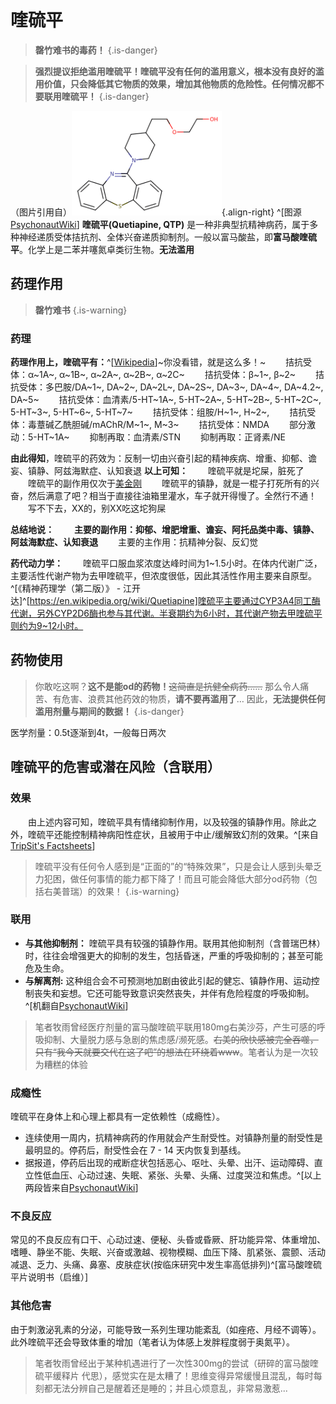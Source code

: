 # 喹硫平
> **罄竹难书的毒药！**
{.is-danger}

> **强烈提议拒绝滥用喹硫平！喹硫平没有任何的滥用意义，根本没有良好的滥用价值，只会降低其它物质的效果，增加其他物质的危险性。任何情况都不要联用喹硫平！**
{.is-danger}

（图片引用自）![quetiapine.png](/quetiapine.png){.align-right} ^[图源[PsychonautWiki](https://psychonautwiki.org/wiki/File:Quetiapine.svg)]
**喹硫平(Quetiapine, QTP)** 是一种非典型抗精神病药，属于多种神经递质受体拮抗剂、全体兴奋递质抑制剂。一般以富马酸盐，即**富马酸喹硫平**。化学上是二苯并噻氮卓类衍生物。**无法滥用**

## 药理作用
> **罄竹难书**
{.is-warning}
### 药理
**药理作用上，喹硫平有：**^[[Wikipedia](https://en.wikipedia.org/wiki/Quetiapine)]~你没看错，就是这么多！~
　　拮抗受体：α~1A~, α~1B~, α~2A~, α~2B~, α~2C~
　　拮抗受体：β~1~, β~2~
　　拮抗受体：多巴胺/DA~1~, DA~2~, DA~2L~, DA~2S~, DA~3~, DA~4~, DA~4.2~, DA~5~
　　拮抗受体：血清素/5-HT~1A~, 5-HT~2A~, 5-HT~2B~, 5-HT~2C~, 5-HT~3~, 5-HT~6~, 5-HT~7~ 
　　拮抗受体：组胺/H~1~, H~2~, 
　　拮抗受体：毒蔁碱乙酰胆碱/mAChR/M~1~, M~3~
　　拮抗受体：NMDA
　　部分激动：5-HT~1A~
　　抑制再取：血清素/STN
　　抑制再取：正肾素/NE
  
**由此得知**，喹硫平的药效为：反制一切由兴奋引起的精神疾病、增重、抑郁、谵妄、镇静、阿兹海默症、认知衰退
**以上可知：**
　　喹硫平就是坨屎，脏死了
　　喹硫平的副作用仅次于[美金刚](/zh/美金刚)
　　喹硫平的镇静，就是一棍子打死所有的兴奋，然后满意了吧？相当于直接往油箱里灌水，车子就开得慢了。全然行不通！
　　写不下去，XX的，别XX吃这坨狗屎
  
**总结地说：**
　　**主要的副作用：抑郁、增肥增重、谵妄、阿托品类中毒、镇静、阿兹海默症、认知衰退**
　　主要的主作用：抗精神分裂、反幻觉
  
**药代动力学：**
　　喹硫平口服血浆浓度达峰时间为1~1.5小时。在体内代谢广泛，主要活性代谢产物为去甲喹硫平，但浓度很低，因此其活性作用主要来自原型。^[《精神药理学（第二版）》 - 江开达]^[https://en.wikipedia.org/wiki/Quetiapine]喹硫平主要通过CYP3A4同工酶代谢，另外CYP2D6酶也参与其代谢。半衰期约为6小时，其代谢产物去甲喹硫平则约为9~12小时。

## 药物使用
> 你敢吃这啊？**这不是能od的药物！**~~这简直是抗健全病药……~~ 那么令人痛苦、有危害、浪费其他药效的物质，**请不要再滥用了**…
> 因此，**无法提供任何滥用剂量与期间的数据！**
{.is-danger}

医学剂量：0.5t逐渐到4t，一般每日两次
  
## 喹硫平的危害或潜在风险（含联用）
### 效果
　　由上述内容可知，喹硫平具有情绪抑制作用，以及较强的镇静作用。除此之外，喹硫平还能控制精神病阳性症状，且被用于中止/缓解致幻剂的效果。^[来自[TripSit's Factsheets](tripsit.me)]
> 喹硫平没有任何令人感到是“正面的”的“特殊效果”，只是会让人感到头晕乏力犯困，做任何事情的能力都下降了！而且可能会降低大部分od药物（包括右美普瑞）的效果！
{.is-warning}

### 联用
- **与其他抑制剂：** 喹硫平具有较强的镇静作用。联用其他抑制剂（含普瑞巴林）时，往往会增强更大的抑制的发生，包括昏迷，严重的呼吸抑制的；甚至可能危及生命。
- **与解离剂:** 这种组合会不可预测地加剧由彼此引起的健忘、镇静作用、运动控制丧失和妄想。它还可能导致意识突然丧失，并伴有危险程度的呼吸抑制。^[机翻自[PsychonautWiki](https://m.psychonautwiki.org/wiki/Quetiapine)]
> 笔者牧雨曾经医疗剂量的富马酸喹硫平联用180mg右美沙芬，产生可感的呼吸抑制、大量脱力感与急剧的焦虑感/濒死感。~~右美的欣快感被完全吞噬，只有“我今天就要交代在这了吧”的想法在环绕着www~~。笔者认为是一次较为糟糕的体验
### 成瘾性
喹硫平在身体上和心理上都具有一定依赖性（成瘾性）。
- 连续使用一周内，抗精神病药的作用就会产生耐受性。对镇静剂量的耐受性是最明显的。停药后，耐受性会在 7 - 14 天内恢复到基线。
- 据报道，停药后出现的戒断症状包括恶心、呕吐、头晕、出汗、运动障碍、直立性低血压、心动过速、失眠、紧张、头晕、头痛、过度哭泣和焦虑。^[以上两段皆来自[PsychonautWiki](https://m.psychonautwiki.org/wiki/Quetiapine)]
### 不良反应
常见的不良反应有口干、心动过速、便秘、头昏或昏厥、肝功能异常、体重增加、嗜睡、静坐不能、失眠、兴奋或激越、视物模糊、血压下降、肌紧张、震颤、活动减退、乏力、头痛、鼻塞、皮肤症状(按临床研究中发生率高低排列)^[富马酸喹硫平片说明书（启维）]
### 其他危害
由于刺激泌乳素的分泌，可能导致一系列生理功能紊乱（如痤疮、月经不调等）。此外喹硫平还会导致体重的增加（笔者认为体感上发胖程度弱于奥氮平）。


>笔者牧雨曾经出于某种机遇进行了一次性300mg的尝试（研碎的富马酸喹硫平缓释片 代思），感觉实在是太糟了！思维变得异常缓慢且混乱，每时每刻都无法分辨自己是醒着还是睡的；并且心烦意乱，非常易激惹...

